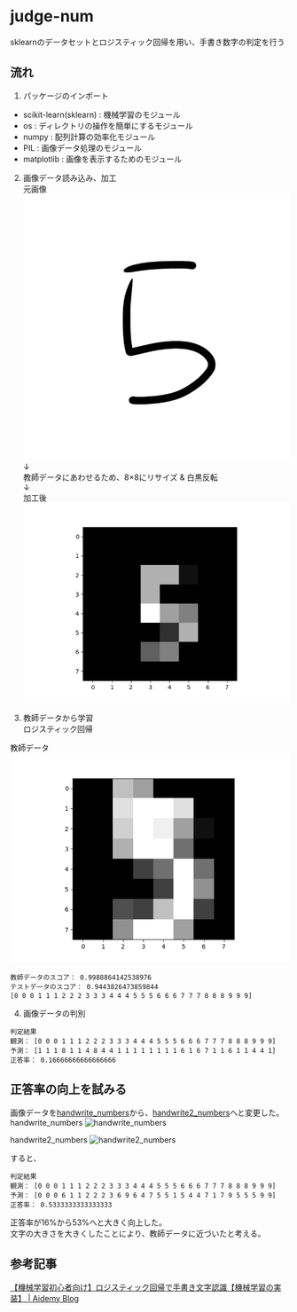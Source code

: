 # judge-num
sklearnのデータセットとロジスティック回帰を用い、手書き数字の判定を行う

## 流れ
1. パッケージのインポート  
  - scikit-learn(sklearn) : 機械学習のモジュール
  - os : ディレクトリの操作を簡単にするモジュール
  - numpy : 配列計算の効率化モジュール
  - PIL : 画像データ処理のモジュール
  - matplotlib : 画像を表示するためのモジュール

2. 画像データ読み込み、加工  
  元画像
  ![](/handwrite_numbers/5_1.png)
  ↓  
  教師データにあわせるため、8×8にリサイズ & 白黒反転  
  ↓  
  加工後
  ![](/edited_numbers/edited_5_1.png)

3. 教師データから学習  
  ロジスティック回帰  

  教師データ  
  ![](/sklearn_numbers/sklearn_5.png)
  ```
  教師データのスコア： 0.9988864142538976
  テストデータのスコア： 0.9443826473859844
  [0 0 0 1 1 1 2 2 2 3 3 3 4 4 4 5 5 5 6 6 6 7 7 7 8 8 8 9 9 9]
  ```

4. 画像データの判別  
  ```
  判定結果
  観測： [0 0 0 1 1 1 2 2 2 3 3 3 4 4 4 5 5 5 6 6 6 7 7 7 8 8 8 9 9 9]
  予測： [1 1 1 8 1 1 4 8 4 4 1 1 1 1 1 1 1 1 6 1 6 7 1 1 6 1 1 4 4 1]
  正答率： 0.16666666666666666
  ```

## 正答率の向上を試みる
画像データを[handwrite_numbers](/handwrite_numbers)から、[handwrite2_numbers](/handwrite2_numbers)へと変更した。  
handwrite_numbers
![handwrite_numbers](https://user-images.githubusercontent.com/20394831/61168931-9f6b6500-a590-11e9-98c2-5d480997476e.png)

handwrite2_numbers
![handwrite2_numbers](https://user-images.githubusercontent.com/20394831/61168932-a1cdbf00-a590-11e9-9431-1f62ba2ef6da.png)

すると、
```
判定結果
観測： [0 0 0 1 1 1 2 2 2 3 3 3 4 4 4 5 5 5 6 6 6 7 7 7 8 8 8 9 9 9]
予測： [0 0 0 6 1 1 2 2 2 3 6 9 6 4 7 5 5 1 5 4 4 7 1 7 9 5 5 5 9 9]
正答率： 0.5333333333333333
```
正答率が16%から53%へと大きく向上した。  
文字の大きさを大きくしたことにより、教師データに近づいたと考える。

## 参考記事
[【機械学習初心者向け】ロジスティック回帰で手書き文字認識【機械学習の実装】 | Aidemy Blog](https://blog.aidemy.net/entry/2017/07/11/214635)
